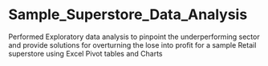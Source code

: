 # Sample_Superstore_Data_Analysis
Performed Exploratory data analysis to pinpoint the
underperforming sector and provide solutions for overturning
the lose into profit for a sample Retail superstore using Excel
Pivot tables and Charts

